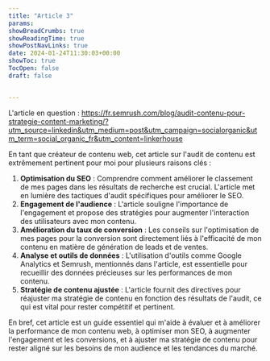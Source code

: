 ```yaml
---
title: "Article 3"
params:
showBreadCrumbs: true
showReadingTime: true
showPostNavLinks: true
date: 2024-01-24T11:30:03+00:00
showToc: true
TocOpen: false
draft: false


---
```

L'article en question : https://fr.semrush.com/blog/audit-contenu-pour-strategie-content-marketing/?utm_source=linkedin&utm_medium=post&utm_campaign=socialorganic&utm_term=social_organic_fr&utm_content=linkerhouse

En tant que créateur de contenu web, cet article sur l'audit de contenu est extrêmement pertinent pour moi pour plusieurs raisons clés :

1. **Optimisation du SEO** : Comprendre comment améliorer le classement de mes pages dans les résultats de recherche est crucial. L'article met en lumière des tactiques d'audit spécifiques pour améliorer le SEO.
2. **Engagement de l'audience** : L'article souligne l'importance de l'engagement et propose des stratégies pour augmenter l'interaction des utilisateurs avec mon contenu.
3. **Amélioration du taux de conversion** : Les conseils sur l'optimisation de mes pages pour la conversion sont directement liés à l'efficacité de mon contenu en matière de génération de leads et de ventes.
4. **Analyse et outils de données** : L'utilisation d'outils comme Google Analytics et Semrush, mentionnés dans l'article, est essentielle pour recueillir des données précieuses sur les performances de mon contenu.
5. **Stratégie de contenu ajustée** : L'article fournit des directives pour réajuster ma stratégie de contenu en fonction des résultats de l'audit, ce qui est vital pour rester compétitif et pertinent.

En bref, cet article est un guide essentiel qui m'aide à évaluer et à améliorer la performance de mon contenu web, à optimiser mon SEO, à augmenter l'engagement et les conversions, et à ajuster ma stratégie de contenu pour rester aligné sur les besoins de mon audience et les tendances du marché.